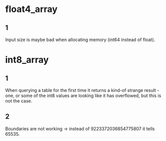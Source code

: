 # float4_array

## 1

Input size is maybe bad when allocating memory (int64 instead of float).

# int8_array

## 1

When querying a table for the first time it returns a kind-of strange result - one, or some of the int8 values are looking like it has overflowed, but this is not the case.

## 2

Boundaries are not working -> instead of 9223372036854775807 it tells 65535.
